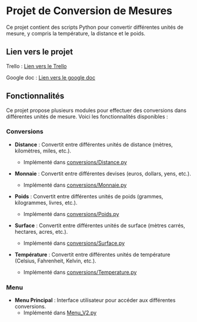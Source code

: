 # Projet de Conversion de Mesures

Ce projet contient des scripts Python pour convertir différentes unités de mesure, y compris la température, la distance et le poids.

## Lien vers le projet

Trello : [Lien vers le Trello](https://trello.com/b/qARpQtj5/ueprocessusdud%C3%A9veloppementlo)

Google doc : [Lien vers le google doc](https://docs.google.com/document/d/15TDHAYLjEUg6Lcgy5mWOdMLP7plT2saxSefvznrAIZE/edit?tab=t.0)

## Fonctionnalités

Ce projet propose plusieurs modules pour effectuer des conversions dans différentes unités de mesure. Voici les fonctionnalités disponibles :

### Conversions

- **Distance** : Convertit entre différentes unités de distance (mètres, kilomètres, miles, etc.).
  - Implémenté dans [conversions/Distance.py](conversions/Distance.py)
  
- **Monnaie** : Convertit entre différentes devises (euros, dollars, yens, etc.).
  - Implémenté dans [conversions/Monnaie.py](conversions/Monnaie.py)
  
- **Poids** : Convertit entre différentes unités de poids (grammes, kilogrammes, livres, etc.).
  - Implémenté dans [conversions/Poids.py](conversions/Poids.py)
  
- **Surface** : Convertit entre différentes unités de surface (mètres carrés, hectares, acres, etc.).
  - Implémenté dans [conversions/Surface.py](conversions/Surface.py)
  
- **Température** : Convertit entre différentes unités de température (Celsius, Fahrenheit, Kelvin, etc.).
  - Implémenté dans [conversions/Temperature.py](conversions/Temperature.py)

### Menu

- **Menu Principal** : Interface utilisateur pour accéder aux différentes conversions.
  - Implémenté dans [Menu_V2.py](Menu_V2.py)

